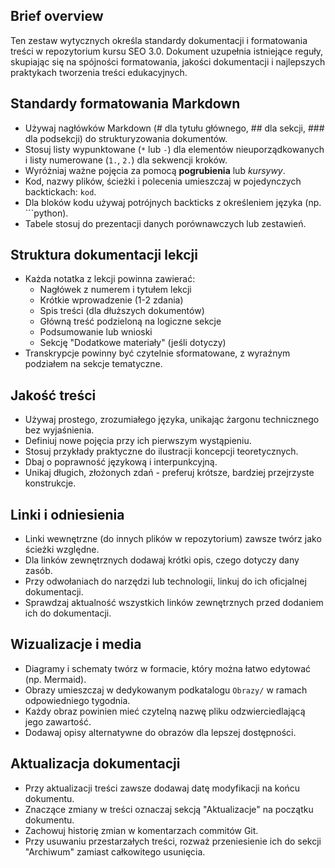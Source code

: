 ## Brief overview
Ten zestaw wytycznych określa standardy dokumentacji i formatowania treści w repozytorium kursu SEO 3.0. Dokument uzupełnia istniejące reguły, skupiając się na spójności formatowania, jakości dokumentacji i najlepszych praktykach tworzenia treści edukacyjnych.

## Standardy formatowania Markdown
- Używaj nagłówków Markdown (# dla tytułu głównego, ## dla sekcji, ### dla podsekcji) do strukturyzowania dokumentów.
- Stosuj listy wypunktowane (`*` lub `-`) dla elementów nieuporządkowanych i listy numerowane (`1.`, `2.`) dla sekwencji kroków.
- Wyróżniaj ważne pojęcia za pomocą **pogrubienia** lub *kursywy*.
- Kod, nazwy plików, ścieżki i polecenia umieszczaj w pojedynczych backtickach: `kod`.
- Dla bloków kodu używaj potrójnych backticks z określeniem języka (np. ```python).
- Tabele stosuj do prezentacji danych porównawczych lub zestawień.

## Struktura dokumentacji lekcji
- Każda notatka z lekcji powinna zawierać:
  - Nagłówek z numerem i tytułem lekcji
  - Krótkie wprowadzenie (1-2 zdania)
  - Spis treści (dla dłuższych dokumentów)
  - Główną treść podzieloną na logiczne sekcje
  - Podsumowanie lub wnioski
  - Sekcję "Dodatkowe materiały" (jeśli dotyczy)
- Transkrypcje powinny być czytelnie sformatowane, z wyraźnym podziałem na sekcje tematyczne.

## Jakość treści
- Używaj prostego, zrozumiałego języka, unikając żargonu technicznego bez wyjaśnienia.
- Definiuj nowe pojęcia przy ich pierwszym wystąpieniu.
- Stosuj przykłady praktyczne do ilustracji koncepcji teoretycznych.
- Dbaj o poprawność językową i interpunkcyjną.
- Unikaj długich, złożonych zdań - preferuj krótsze, bardziej przejrzyste konstrukcje.

## Linki i odniesienia
- Linki wewnętrzne (do innych plików w repozytorium) zawsze twórz jako ścieżki względne.
- Dla linków zewnętrznych dodawaj krótki opis, czego dotyczy dany zasób.
- Przy odwołaniach do narzędzi lub technologii, linkuj do ich oficjalnej dokumentacji.
- Sprawdzaj aktualność wszystkich linków zewnętrznych przed dodaniem ich do dokumentacji.

## Wizualizacje i media
- Diagramy i schematy twórz w formacie, który można łatwo edytować (np. Mermaid).
- Obrazy umieszczaj w dedykowanym podkatalogu `Obrazy/` w ramach odpowiedniego tygodnia.
- Każdy obraz powinien mieć czytelną nazwę pliku odzwierciedlającą jego zawartość.
- Dodawaj opisy alternatywne do obrazów dla lepszej dostępności.

## Aktualizacja dokumentacji
- Przy aktualizacji treści zawsze dodawaj datę modyfikacji na końcu dokumentu.
- Znaczące zmiany w treści oznaczaj sekcją "Aktualizacje" na początku dokumentu.
- Zachowuj historię zmian w komentarzach commitów Git.
- Przy usuwaniu przestarzałych treści, rozważ przeniesienie ich do sekcji "Archiwum" zamiast całkowitego usunięcia.
